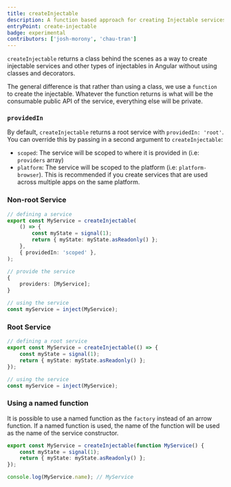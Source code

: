 ```yaml
---
title: createInjectable
description: A function based approach for creating Injectable services
entryPoint: create-injectable
badge: experimental
contributors: ['josh-morony', 'chau-tran']
---
```


`createInjectable` returns a class behind the scenes as a way to
create injectable services and other types of injectables in Angular without using classes and decorators.

The general difference is that rather than using a class, we use a `function` to
create the injectable. Whatever the function returns is what will be the
consumable public API of the service, everything else will be private.

### `providedIn`

By default, `createInjectable` returns a root service with `providedIn: 'root'`. You can override this by passing in a second argument to `createInjectable`:

- `scoped`: The service will be scoped to where it is provided in (i.e: `providers` array)
- `platform`: The service will be scoped to the platform (i.e: `platform-browser`). This is recommended if you create services that are used across multiple apps on the same platform.

### Non-root Service

```ts
// defining a service
export const MyService = createInjectable(
	() => {
		const myState = signal(1);
		return { myState: myState.asReadonly() };
	},
	{ providedIn: 'scoped' },
);
```

```ts
// provide the service
{
	providers: [MyService];
}
```

```ts
// using the service
const myService = inject(MyService);
```

### Root Service

```ts
// defining a root service
export const MyService = createInjectable(() => {
	const myState = signal(1);
	return { myState: myState.asReadonly() };
});
```

```ts
// using the service
const myService = inject(MyService);
```

### Using a named function

It is possible to use a named function as the `factory` instead of an arrow function. If a named function is used, the name of the function will be used as the name of the service constructor.

```ts
export const MyService = createInjectable(function MyService() {
	const myState = signal(1);
	return { myState: myState.asReadonly() };
});

console.log(MyService.name); // MyService
```

